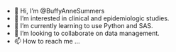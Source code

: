 - 👋 Hi, I’m @BuffyAnneSummers
- 👀 I’m interested in clinical and epidemiologic studies.
- 🌱 I’m currently learning to use Python and SAS. 
- 💞️ I’m looking to collaborate on data management.
- 📫 How to reach me ...

<!---
BuffyAnneSummers/BuffyAnneSummers is a ✨ special ✨ repository because its `README.md` (this file) appears on your GitHub profile.
You can click the Preview link to take a look at your changes.
--->
